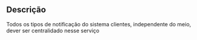 ## Descrição

Todos os tipos de notificação do sistema clientes, independente do meio, dever ser centralidado nesse serviço